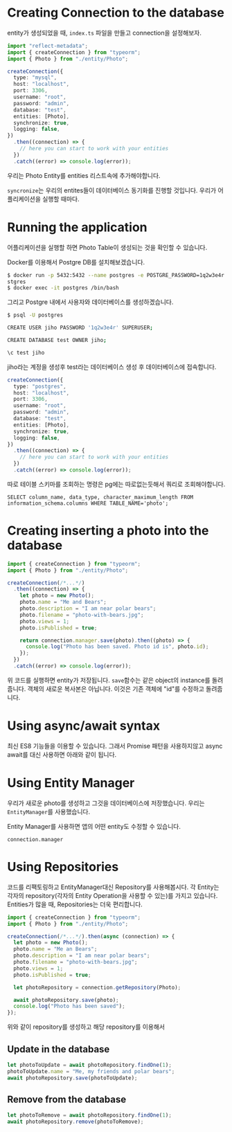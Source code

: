 # Creating Connection to the database

entity가 생성되었을 때, `index.ts` 파일을 만들고 connection을 설정해보자.

```ts
import "reflect-metadata";
import { createConnection } from "typeorm";
import { Photo } from "./entity/Photo";

createConnection({
  type: "mysql",
  host: "localhost",
  port: 3306,
  username: "root",
  password: "admin",
  database: "test",
  entities: [Photo],
  synchronize: true,
  logging: false,
})
  .then((connection) => {
    // here you can start to work with your entities
  })
  .catch((error) => console.log(error));
```

우리는 Photo Entity를 entities 리스트속에 추가해야합니다.

`syncronize`는 우리의 entites들이 데이터베이스 동기화를 진행할 것입니다. 우리가 어플리케이션을 실행할 때마다.

# Running the application

어플리케이션을 실행할 하면 Photo Table이 생성되는 것을 확인할 수 있습니다.

Docker를 이용해서 Postgre DB를 설치해보겠습니다.

```bash
$ docker run -p 5432:5432 --name postgres -e POSTGRE_PASSWORD=1q2w3e4r -d po
stgres
$ docker exec -it postgres /bin/bash
```

그리고 Postgre 내에서 사용자와 데이터베이스를 생성하겠습니다.

```bash
$ psql -U postgres

CREATE USER jiho PASSWORD '1q2w3e4r' SUPERUSER;

CREATE DATABASE test OWNER jiho;

\c test jiho
```

jiho라는 계정을 생성후 test라는 데이터베이스 생성 후 데이터베이스에 접속합니다.

```ts
createConnection({
  type: "postgres",
  host: "localhost",
  port: 3306,
  username: "root",
  password: "admin",
  database: "test",
  entities: [Photo],
  synchronize: true,
  logging: false,
})
  .then((connection) => {
    // here you can start to work with your entities
  })
  .catch((error) => console.log(error));
```

따로 테이블 스키마를 조회하는 명령은 pg에는 따로없는듯해서 쿼리로 조회해야합니다.

```
SELECT column_name, data_type, character_maximum_length FROM information_schema.columns WHERE TABLE_NAME='photo';
```

# Creating inserting a photo into the database

```ts
import { createConnection } from "typeorm";
import { Photo } from "./entity/Photo";

createConnection(/*...*/)
  .then((connection) => {
    let photo = new Photo();
    photo.name = "Me and Bears";
    photo.description = "I am near polar bears";
    photo.filename = "photo-with-bears.jpg";
    photo.views = 1;
    photo.isPublished = true;

    return connection.manager.save(photo).then((photo) => {
      console.log("Photo has been saved. Photo id is", photo.id);
    });
  })
  .catch((error) => console.log(error));
```

위 코드를 실행하면 entity가 저장됩니다. `save`함수는 같은 object의 instance를 돌려줍니다. 객체의 새로운 복사본은 아닙니다. 이것은 기존 객체에 "id"를 수정하고 돌려줍니다.

# Using async/await syntax

최신 ES8 기능들을 이용할 수 있습니다. 그래서 Promise 패턴을 사용하지않고 async await를 대신 사용하면 아래와 같이 됩니다.

# Using Entity Manager

우리가 새로운 photo를 생성하고 그것을 데이터베이스에 저장했습니다. 우리는 `EntityManager`를 사용했습니다.

Entity Manager를 사용하면 앱의 어떤 entity도 수정할 수 있습니다.

`connection.manager`

# Using Repositories

코드를 리팩토링하고 EntityManager대신 Repository를 사용해봅시다.
각 Entity는 각자의 repository(각자의 Entity Operation을 사용할 수 있는)를 가지고 있습니다. Entities가 많을 때, Repositories는 더욱 편리합니다.

```ts
import { createConnection } from "typeorm";
import { Photo } from "./entity/Photo";

createConnection(/*...*/).then(async (connection) => {
  let photo = new Photo();
  photo.name = "Me an Bears";
  photo.description = "I am near polar bears";
  photo.filename = "photo-with-bears.jpg";
  photo.views = 1;
  photo.isPublished = true;

  let photoRepository = connection.getRepository(Photo);

  await photoRepository.save(photo);
  console.log("Photo has been saved");
});
```

위와 같이 repository를 생성하고 해당 repository를 이용해서

## Update in the database

```ts
let photoToUpdate = await photoRepository.findOne(1);
photoToUpdate.name = "Me, my friends and polar bears";
await photoRepository.save(photoToUpdate);
```

## Remove from the database

```ts
let photoToRemove = await photoRepository.findOne(1);
await photoRepository.remove(photoToRemove);
```
